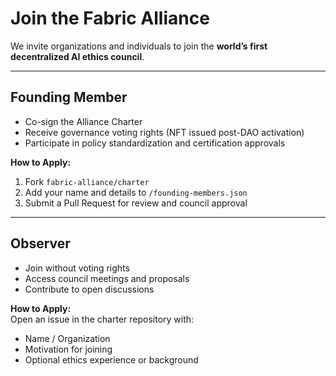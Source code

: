 # Join the Fabric Alliance

We invite organizations and individuals to join the **world’s first decentralized AI ethics council**.

---

## Founding Member
- Co-sign the Alliance Charter
- Receive governance voting rights (NFT issued post-DAO activation)
- Participate in policy standardization and certification approvals

**How to Apply:**
1. Fork `fabric-alliance/charter`
2. Add your name and details to `/founding-members.json`
3. Submit a Pull Request for review and council approval

---

## Observer
- Join without voting rights
- Access council meetings and proposals
- Contribute to open discussions

**How to Apply:**  
Open an issue in the charter repository with:
- Name / Organization
- Motivation for joining
- Optional ethics experience or background
